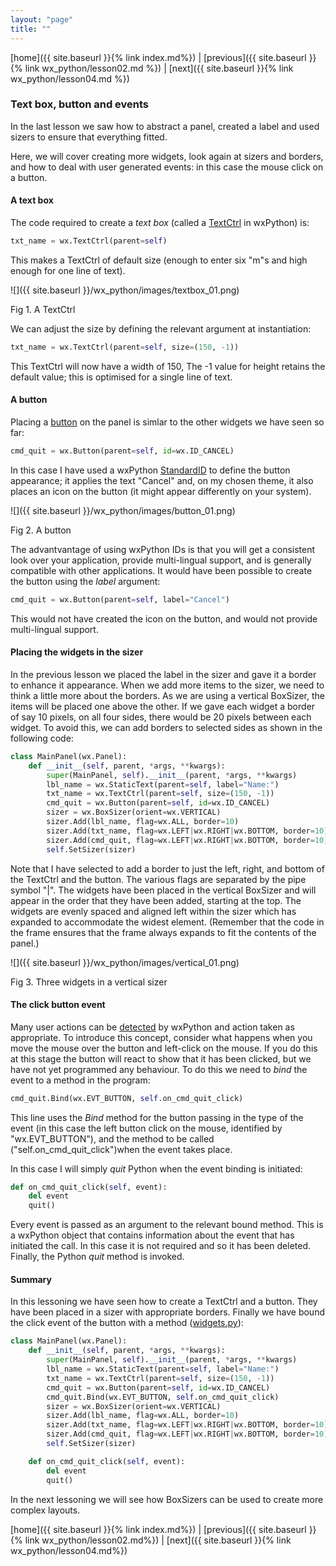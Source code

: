 ```yaml
---
layout: "page"
title: ""
---
```


[home]({{ site.baseurl }}{% link index.md%}) \|  [previous]({{ site.baseurl }}{% link wx_python/lesson02.md %}) \|  [next]({{ site.baseurl }}{% link wx_python/lesson04.md %})
### Text box, button and events

In the last lesson we saw how to abstract a panel, created a label and
used sizers to ensure that everything fitted.

Here, we will cover creating more widgets, look again at sizers and
borders, and how to deal with user generated events: in this case the
mouse click on a button.

#### A text box

The code required to create a *text box* (called a
[TextCtrl](https://wxpython.org/Phoenix/docs/html/wx.TextCtrl.html) in
wxPython) is:

``` python
txt_name = wx.TextCtrl(parent=self)
```

This makes a TextCtrl of default size (enough to enter six "m"s and high
enough for one line of text).

![]({{ site.baseurl }}/wx_python/images/textbox_01.png)

Fig 1. A TextCtrl

We can adjust the size by defining the relevant argument at
instantiation:

``` python
txt_name = wx.TextCtrl(parent=self, size=(150, -1))
```

This TextCtrl will now have a width of 150, The -1 value for height
retains the default value; this is optimised for a single line of text.

#### A button

Placing a
[button](https://wxpython.org/Phoenix/docs/html/wx.Button.html) on the
panel is simlar to the other widgets we have seen so far:

``` python
cmd_quit = wx.Button(parent=self, id=wx.ID_CANCEL)
```

In this case I have used a wxPython
[StandardID](https://wxpython.org/Phoenix/docs/html/wx.StandardID.enumeration.html)
to define the button appearance; it applies the text "Cancel" and, on my
chosen theme, it also places an icon on the button (it might appear
differently on your system).

![]({{ site.baseurl }}/wx_python/images/button_01.png)

Fig 2. A button

The advantvantage of using wxPython IDs is that you will get a
consistent look over your application, provide multi-lingual support,
and is generally compatible with other applications. It would have been
possible to create the button using the *label* argument:

``` python
cmd_quit = wx.Button(parent=self, label="Cancel")
```

This would not have created the icon on the button, and would not
provide multi-lingual support.

#### Placing the widgets in the sizer

In the previous lesson we placed the label in the sizer and gave it a
border to enhance it appearance. When we add more items to the sizer, we
need to think a little more about the borders. As we are using a
vertical BoxSizer, the items will be placed one above the other. If we
gave each widget a border of say 10 pixels, on all four sides, there
would be 20 pixels between each widget. To avoid this, we can add
borders to selected sides as shown in the following code:

``` python
class MainPanel(wx.Panel):
    def __init__(self, parent, *args, **kwargs):
        super(MainPanel, self).__init__(parent, *args, **kwargs)
        lbl_name = wx.StaticText(parent=self, label="Name:")
        txt_name = wx.TextCtrl(parent=self, size=(150, -1))
        cmd_quit = wx.Button(parent=self, id=wx.ID_CANCEL)
        sizer = wx.BoxSizer(orient=wx.VERTICAL)
        sizer.Add(lbl_name, flag=wx.ALL, border=10)
        sizer.Add(txt_name, flag=wx.LEFT|wx.RIGHT|wx.BOTTOM, border=10)
        sizer.Add(cmd_quit, flag=wx.LEFT|wx.RIGHT|wx.BOTTOM, border=10)
        self.SetSizer(sizer)
```

Note that I have selected to add a border to just the left, right, and
bottom of the TextCtrl and the button. The various flags are separated
by the pipe symbol "|". The widgets have been placed in the vertical
BoxSizer and will appear in the order that they have been added,
starting at the top. The widgets are evenly spaced and aligned left
within the sizer which has expanded to accommodate the widest element.
(Remember that the code in the frame ensures that the frame always
expands to fit the contents of the panel.)

![]({{ site.baseurl }}/wx_python/images/vertical_01.png)

Fig 3. Three widgets in a vertical sizer

#### The click button event

Many user actions can be
[detected](https://wxpython.org/Phoenix/docs/html/events_overview.html)
by wxPython and action taken as appropriate. To introduce this concept,
consider what happens when you move the mouse over the button and
left-click on the mouse. If you do this at this stage the button will
react to show that it has been clicked, but we have not yet programmed
any behaviour. To do this we need to *bind* the event to a method in the
program:

``` python
cmd_quit.Bind(wx.EVT_BUTTON, self.on_cmd_quit_click)
```

This line uses the *Bind* method for the button passing in the type of
the event (in this case the left button click on the mouse, identified
by "wx.EVT\_BUTTON"), and the method to be called
("self.on\_cmd\_quit\_click")when the event takes place.

In this case I will simply *quit* Python when the event binding is
initiated:

``` python
def on_cmd_quit_click(self, event):
    del event
    quit()
```

Every event is passed as an argument to the relevant bound method. This
is a wxPython object that contains information about the event that has
initiated the call. In this case it is not required and so it has been
deleted. Finally, the Python *quit* method is invoked.

#### Summary

In this lessoning we have seen how to create a TextCtrl and a button. They
have been placed in a sizer with appropriate borders. Finally we have
bound the click event of the button with a method
([widgets.py](widgets/label.py)):

``` python
class MainPanel(wx.Panel):
    def __init__(self, parent, *args, **kwargs):
        super(MainPanel, self).__init__(parent, *args, **kwargs)
        lbl_name = wx.StaticText(parent=self, label="Name:")
        txt_name = wx.TextCtrl(parent=self, size=(150, -1))
        cmd_quit = wx.Button(parent=self, id=wx.ID_CANCEL)
        cmd_quit.Bind(wx.EVT_BUTTON, self.on_cmd_quit_click)
        sizer = wx.BoxSizer(orient=wx.VERTICAL)
        sizer.Add(lbl_name, flag=wx.ALL, border=10)
        sizer.Add(txt_name, flag=wx.LEFT|wx.RIGHT|wx.BOTTOM, border=10)
        sizer.Add(cmd_quit, flag=wx.LEFT|wx.RIGHT|wx.BOTTOM, border=10)
        self.SetSizer(sizer)

    def on_cmd_quit_click(self, event):
        del event
        quit()
```

In the next lessoning we will see how BoxSizers can be used to create more
complex layouts.

[home]({{ site.baseurl }}{% link index.md%}) \|  [previous]({{ site.baseurl }}{% link wx_python/lesson02.md%}) \|  [next]({{ site.baseurl }}{% link wx_python/lesson04.md%})